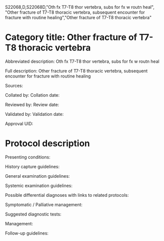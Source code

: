 S22068,D,S22068D,"Oth fx T7-T8 thor vertebra, subs for fx w routn heal", "Other fracture of T7-T8 thoracic vertebra, subsequent encounter for fracture with routine healing","Other fracture of T7-T8 thoracic vertebra"
# Category title: Other fracture of T7-T8 thoracic vertebra

Abbreviated description: Oth fx T7-T8 thor vertebra, subs for fx w routn heal

Full description: Other fracture of T7-T8 thoracic vertebra, subsequent encounter for fracture with routine healing

Sources:

Collated by:
Collation date:

Reviewed by:
Review date:

Validated by:
Validation date:

Approval UID:

# Protocol description

Presenting conditions:

History capture guidelines:

General examination guidelines:

Systemic examination guidelines:

Possible differential diagnoses with links to related protocols:

Symptomatic / Palliative management:

Suggested diagnostic tests:

Management:

Follow-up guidelines:
